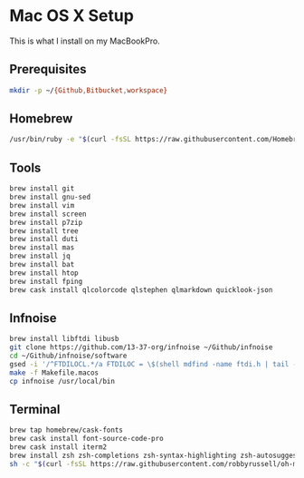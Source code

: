 # Mac OS X Setup

This is what I install on my MacBookPro.

## Prerequisites
```sh
mkdir -p ~/{Github,Bitbucket,workspace}
```

## Homebrew
```sh
/usr/bin/ruby -e "$(curl -fsSL https://raw.githubusercontent.com/Homebrew/install/master/install)"
```

## Tools
```sh
brew install git
brew install gnu-sed
brew install vim
brew install screen
brew install p7zip
brew install tree
brew install duti
brew install mas
brew install jq
brew install bat
brew install htop
brew install fping
brew cask install qlcolorcode qlstephen qlmarkdown quicklook-json
```

## Infnoise
```sh
brew install libftdi libusb
git clone https://github.com/13-37-org/infnoise ~/Github/infnoise
cd ~/Github/infnoise/software
gsed -i '/^FTDILOCL.*/a FTDILOC = \$(shell mdfind -name ftdi.h | tail -n 1)' Makefile.macos
make -f Makefile.macos
cp infnoise /usr/local/bin
```

## Terminal
```sh
brew tap homebrew/cask-fonts
brew cask install font-source-code-pro
brew cask install iterm2
brew install zsh zsh-completions zsh-syntax-highlighting zsh-autosuggestions
sh -c "$(curl -fsSL https://raw.githubusercontent.com/robbyrussell/oh-my-zsh/master/tools/install.sh)"
```